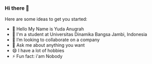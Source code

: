 ### Hi there 👋

Here are some ideas to get you started:

- 🔭 Hello My Name is Yuda Anugrah
- 🌱 I'm a student at Universitas Dinamika Bangsa Jambi, Indonesia
- 👯 I’m looking to collaborate on a company
- 💬 Ask me about anything you want
- 😄 I have a lot of hobbies
- ⚡ Fun fact: i'am Nobody

